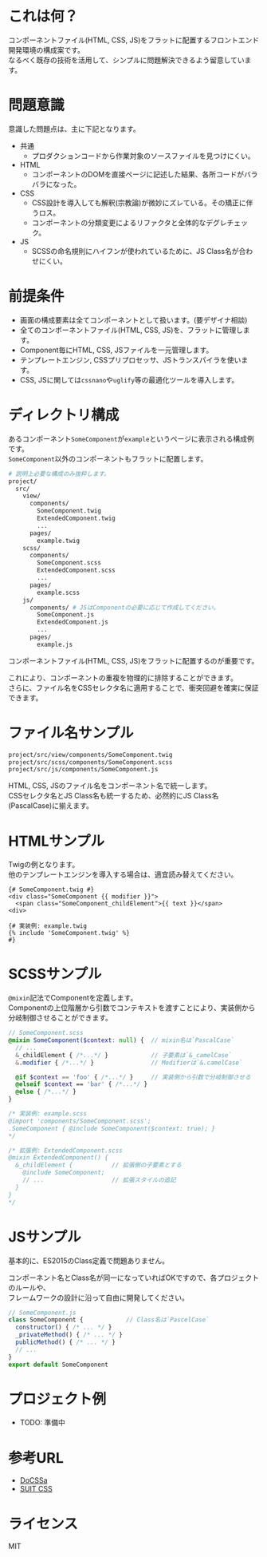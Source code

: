 # これは何？
コンポーネントファイル(HTML, CSS, JS)をフラットに配置するフロントエンド開発環境の構成案です。  
なるべく既存の技術を活用して、シンプルに問題解決できるよう留意しています。

# 問題意識
意識した問題点は、主に下記となります。
- 共通
  - プロダクションコードから作業対象のソースファイルを見つけにくい。
- HTML
  - コンポーネントのDOMを直接ページに記述した結果、各所コードがバラバラになった。
- CSS
  - CSS設計を導入しても解釈(宗教論)が微妙にズレている。その矯正に伴うロス。
  - コンポーネントの分類変更によるリファクタと全体的なデグレチェック。
- JS
  - SCSSの命名規則にハイフンが使われているために、JS Class名が合わせにくい。

# 前提条件
- 画面の構成要素は全てコンポーネントとして扱います。(要デザイナ相談)
- 全てのコンポーネントファイル(HTML, CSS, JS)を、フラットに管理します。
- Component毎にHTML, CSS, JSファイルを一元管理します。
- テンプレートエンジン, CSSプリプロセッサ、JSトランスパイラを使います。
- CSS, JSに関しては`cssnano`や`uglify`等の最適化ツールを導入します。

# ディレクトリ構成
あるコンポーネント`SomeComponent`が`example`というページに表示される構成例です。  
`SomeComponent`以外のコンポーネントもフラットに配置します。
```bash
# 説明上必要な構成のみ抜粋します。
project/
  src/
    view/
      components/
        SomeComponent.twig
        ExtendedComponent.twig
        ...
      pages/
        example.twig
    scss/
      components/
        SomeComponent.scss
        ExtendedComponent.scss
        ...
      pages/
        example.scss
    js/
      components/ # JSはComponentの必要に応じて作成してください。
        SomeComponent.js
        ExtendedComponent.js
        ...
      pages/
        example.js
```
コンポーネントファイル(HTML, CSS, JS)をフラットに配置するのが重要です。  

これにより、コンポーネントの重複を物理的に排除することができます。  
さらに、ファイル名をCSSセレクタ名に適用することで、衝突回避を確実に保証できます。  

# ファイル名サンプル
```bash
project/src/view/components/SomeComponent.twig
project/src/scss/components/SomeComponent.scss
project/src/js/components/SomeComponent.js
```
HTML, CSS, JSのファイル名をコンポーネント名で統一します。  
CSSセレクタ名とJS Class名も統一するため、必然的にJS Class名(PascalCase)に揃えます。

# HTMLサンプル
Twigの例となります。  
他のテンプレートエンジンを導入する場合は、適宜読み替えてください。
```twig
{# SomeComponent.twig #}
<div class="SomeComponent {{ modifier }}">
  <span class="SomeComponent_childElement">{{ text }}</span>
<div>

{# 実装例: example.twig
{% include 'SomeComponent.twig' %}
#}
```

# SCSSサンプル
`@mixin`記法でComponentを定義します。  
Componentの上位階層から引数でコンテキストを渡すことにより、実装側から分岐制御させることができます。
```scss
// SomeComponent.scss
@mixin SomeComponent($context: null) {  // mixin名は`PascalCase`
  // ...
  &_childElement { /*...*/ }            // 子要素は`&_camelCase`
  &.modifier { /*...*/ }                // Modifierは`&.camelCase`

  @if $context == 'foo' { /*...*/ }     // 実装側から引数で分岐制御させる
  @elseif $context == 'bar' { /*...*/ }
  @else { /*...*/ }
}

/* 実装例: example.scss
@import 'components/SomeComponent.scss';
.SomeComponent { @include SomeComponent($context: true); }
*/

/* 拡張例: ExtendedComponent.scss
@mixin ExtendedComponent() {
  &_childElement {           // 拡張側の子要素とする
    @include SomeComponent;
    // ...                   // 拡張スタイルの追記
  }
}
*/
```

# JSサンプル
基本的に、ES2015のClass定義で問題ありません。  

コンポーネント名とClass名が同一になっていればOKですので、各プロジェクトのルールや、  
フレームワークの設計に沿って自由に開発してください。
```js
// SomeComponent.js
class SomeComponent {            // Class名は`PascelCase`
  constructor() { /* ... */ }
  _privateMethod() { /* ... */ }
  publicMethod() { /* ... */ }
  // ...
}
export default SomeComponent
```

# プロジェクト例
- TODO: 準備中

# 参考URL
- [DoCSSa](https://github.com/mlarcher/docssa)
- [SUIT CSS](https://github.com/suitcss/suit)

# ライセンス
MIT
